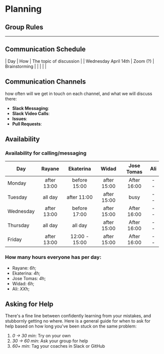 # Planning

## Group Rules

---

## Communication Schedule

| Day | How | The topic of discussion |
| Wednesday April 14th | Zoom (?) | Brainstorming |
|     |     |                         |

## Communication Channels

how often will we get in touch on each channel, and what we will discuss there:

-  **Slack Messaging**:
-  **Slack Video Calls**:
-  **Issues**:
-  **Pull Requests**:

## Availability

### Availability for calling/messaging

| Day       |   Rayane    |   Ekaterina   |    Widad     | Jose Tomas  |        Ali         |
| --------- | :---------: | :-----------: | :---------: | :---------: | :-----------------: |
| Monday    | after 13:00 | before 15:00  | after 15:00| After 16:00 | -- |
| Tuesday   |   all day   |  after 11:00  | after 15:00|    busy     | -- |
| Wednesday | after 13:00 | before 17:00  | after 15:00 | After 16:00 |  -- |
| Thursday  |   all day   | all day | after 15:00 | After 16:00 | -- |
| Friday    | after 13:00 | 12:00 - 15:00 | after 15:00 | After 16:00 | -- |

### How many hours everyone has per day:

-  Rayane: _6h_;
-  Ekaterina: _4h_;
-  Jose Tomas: _4h_;
-  Widad: _6h_;
-  Ali: _ХХh_;

## Asking for Help

There's a fine line between confidently learning from your mistakes, and stubbornly getting no where. Here is a general guide for when to ask for help based on how long you've been stuck on the same problem:

1. _0 -> 30 min_: Try on your own
2. _30 -> 60 min_: Ask your group for help
3. _60+ min_: Tag your coaches in Slack or GitHub
